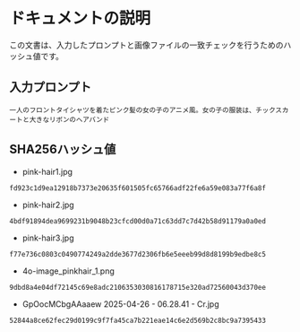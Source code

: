 # ドキュメントの説明
この文書は、入力したプロンプトと画像ファイルの一致チェックを行うためのハッシュ値です。

## 入力プロンプト
```
一人のフロントタイシャツを着たピンク髪の女の子のアニメ風。女の子の服装は、チックスカートと大きなリボンのヘアバンド
```
## SHA256ハッシュ値
- pink-hair1.jpg
```
fd923c1d9ea12918b7373e20635f601505fc65766adf22fe6a59e083a77f6a8f
```
- pink-hair2.jpg
```
4bdf91894dea9699231b9048b23cfcd00d0a71c63dd7c7d42b58d91179a0a0ed
```
- pink-hair3.jpg  
```
f77e736c0803c0490774249a2dde3677d2306fb6e5eeeb99d8d8199b9edbe8c5
```
- 4o-image_pinkhair_1.png  
```
9dbd8a4e04df72145c69e8adc2106353030816178715e320ad72560043d370ee
```
- GpOocMCbgAAaaew 2025-04-26 - 06.28.41 - Cr.jpg  
```
52844a8ce62fec29d0199c9f7fa45ca7b221eae14c6e2d569b2c8bc9a7395433
```

